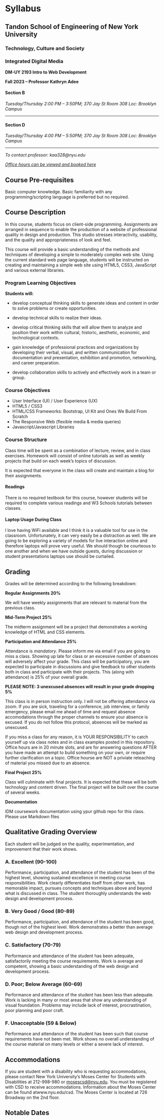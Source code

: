 # Syllabus

## Tandon School of Engineering of New York University

### Technology, Culture and Society

### Integrated Digital Media

**DM-UY 2193 Intro to Web Development**

**Fall 2023 – Professor Kathryn Adee**

#### Section B

_Tuesday/Thursday 2:00 PM – 3:50PM; 370 Jay St Room 308 Loc: Brooklyn Campus_

---

#### Section D

_Tuesday/Thursday 4:00 PM – 5:50PM; 370 Jay St Room 308 Loc: Brooklyn Campus_

---

_To contact professor: kaa328@nyu.edu_

_[Office hours can be viewed and booked here](https://calendar.google.com/calendar/selfsched?sstoken=UUNXcDRjZFIwTXZDfGRlZmF1bHR8NDkzNWVkOWUxNGI3M2FkZTJlYTY0YjU0ZmRiNjJiYTE)_

## Course Pre-requisites

Basic computer knowledge. Basic familiarity with any programming/scripting language is preferred but no required.

## Course Description

In this course, students focus on client-side programming. Assignments are arranged in sequence to enable the production of a website of professional quality in design and production. This studio stresses interactivity, usability, and the quality and appropriateness of look and feel.

This course will provide a basic understanding of the methods and techniques of developing a simple to moderately complex web site. Using the current standard web page language, students will be instructed on creating and maintaining a simple web site using HTML5, CSS3, JavaScript and various external libraries.

### Program Learning Objectives

**Students will:**

- develop conceptual thinking skills to generate ideas and content in order to solve problems or create opportunities.

- develop technical skills to realize their ideas.

- develop critical thinking skills that will allow them to analyze and position their work within cultural, historic, aesthetic, economic, and technological contexts.

- gain knowledge of professional practices and organizations by developing their verbal, visual, and written communication for documentation and presentation, exhibition and promotion, networking, and career preparation.

- develop collaboration skills to actively and effectively work in a team or group.

### Course Objectives

- User Interface (UI) / User Experience (UX)
- HTML5 / CSS3
- HTML/CSS Frameworks: Bootstrap, UI Kit and Ones We Build From Scratch
- The Responsive Web (flexible media & media queries)
- Javascript/Javascript Libraries

### Course Structure

Class time will be spent as a combination of lecture, review, and in class exercises. Homework will consist of online tutorials as well as weekly projects that build on each week’s topics of discussion.

It is expected that everyone in the class will create and maintain a blog for their assignments.

#### Readings

There is no required textbook for this course, however students will be required to complete various readings and W3 Schools tutorials between classes.

#### Laptop Usage During Class

I love having WiFi available and I think it is a valuable tool for use in the classroom. Unfortunately, it can very easily be a distraction as well. We are going to be exploring a variety of models for live interaction online and therefore laptops will prove very useful. We should though be courteous to one another and when we have outside guests, during discussion or student presentations laptops use should be curtailed.

## Grading

Grades will be determined according to the following breakdown:

**Regular Assignments 20%**

We will have weekly assignments that are relevant to material from the previous class.

**Mid-Term Project 25%**

The midterm assignment will be a project that demonstrates a working knowledge of HTML and CSS elements.

**Participation and Attendance 25%**

Attendance is _mandatory_. Please inform me via email if you are going to miss a class. Showing up late for class or an excessive number of absences will adversely affect your grade. This class will be participatory, you are expected to participate in discussions and give feedback to other students both in class and participate with their projects. This (along with attendance) is 25% of your overall grade.

**PLEASE NOTE: 3 unexcused absences will result in your grade dropping 5%**

This class is in person instruction only. I will not be offering attendance via zoom. If you are sick, traveling for a conference, job interview, or family emergency, please email me ahead of time and request absence accomodations through the proper channels to ensure your absence is excused. If you do not follow this protocol, absences will be marked as unexcused. 

If you miss a class for any reason, it is YOUR RESPONSIBILITY to catch yourself up via class notes and in class examples posted in this repository. Office hours are in 20 minute slots, and are for answering questions AFTER you have made an attempt to build something on your own, or require further clarification on a topic. Office hourse are NOT a priviate reteaching of material you missed due to an absence.

**Final Project 25%**

Class will culminate with final projects. It is expected that these will be both technology and content driven. The final project will be built over the course of several weeks.

**Documentation**

IDM coursework documentation using ypur github repo for this class. Please use Markdown files

## Qualitative Grading Overview

Each student will be judged on the quality, experimentation, and improvement that their work shows.

### A. Excellent (90-100)

Performance, participation, and attendance of the student has been of the highest level, showing sustained excellence in meeting course responsibilities. Work clearly differentiates itself from other work, has memorable impact, pursues concepts and techniques above and beyond what is discussed in class. The student thoroughly understands the web design and development process.

### B. Very Good / Good (80-89)

Performance, participation, and attendance of the student has been good, though not of the highest level. Work demonstrates a better than average web design and development process.

### C. Satisfactory (70-79)

Performance and attendance of the student has been adequate, satisfactorily meeting the course requirements. Work is average and competent, showing a basic understanding of the web design and development process.

### D. Poor; Below Average (60-69)

Performance and attendance of the student has been less than adequate. Work is lacking in many or most areas that show any understanding of visual foundation. Problems may include lack of interest, procrastination, poor planning and poor craft.

### F. Unacceptable (59 & Below)

Performance and attendance of the student has been such that course requirements have not been met. Work shows no overall understanding of the course material on many levels or either a severe lack of interest.

## Accommodations

If you are student with a disability who is requesting accommodations, please contact New York University’s Moses Center for Students with Disabilities at 212-998-980 or mosescsd@nyu.edu. You must be registered with CSD to receive accommodations. Information about the Moses Center can be found atwww.nyu.edu/csd. The Moses Center is located at 726 Broadway on the 2nd floor.

## Notable Dates
